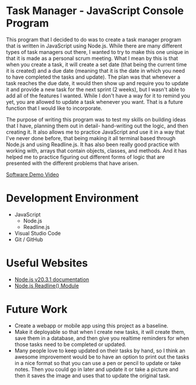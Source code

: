 # Task Manager - JavaScript Console Program

This program that I decided to do was to create a task manager program that is written in JavaScript using Node.js. While there are many different types of task managers out there, I wanted to try to make this one unique in that it is made as a personal scrum meeting. What I mean by this is that when you create a task, it will create a set date (that being the current time it is created) and a due date (meaning that it is the date in which you need to have completed the tasks and update). The plan was that whenever a task reaches the due date, it would then show up and require you to update it and provide a new task for the next sprint (2 weeks), but I wasn't able to add all of the features I wanted. While I don't have a way for it to remind you yet, you are allowed to update a task whenever you want. That is a future function that I would like to incorporate.

The purpose of writing this program was to test my skills on building ideas that I have, planning them out in detail- hand-writing out the logic, and then creating it. It also allows me to practice JavaScript and use it in a way that I've never done before, that being making it all terminal based through Node.js and using Readline.js. It has also been really good practice with working with, arrays that contain objects, classes, and methods. And it has helped me to practice figuring out different forms of logic that are presented with the different problems that have arisen.

<!-- {Provide a link to your YouTube demonstration. It should be a 4-5 minute demo of the software running and a walkthrough of the code.} -->

[Software Demo Video](http://youtube.link.goes.here)


# Development Environment

* JavaScript
    * Node.js 
    * Readline.js
* Visual Studio Code
* Git / GitHub



# Useful Websites

- [Node.js v20.3.1 documentation](https://nodejs.org/api/readline.html)
- [Node.js Readline() Module](https://www.geeksforgeeks.org/node-js-readline-module/)


# Future Work

- Create a webapp or mobile app using this project as a baseline.
- Make it deployable so that when I create new tasks, it will create them, save them in a database, and then give you realtime reminders for when those tasks need to be completed or updated.
- Many people love to keep updated on their tasks by hand, so I think an awesome improvement would be to have an option to print out the tasks in a nice format so that you can use a pen or pencil to update or take notes. Then you could go in later and update it or take a picture and then it saves the image and uses that to update the original task.